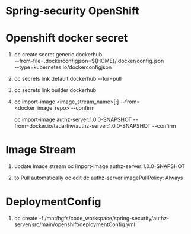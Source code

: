 # Spring-security OpenShift
# Openshift docker secret

1. oc create secret generic dockerhub \
    --from-file=.dockerconfigjson=${HOME}/.docker/config.json \
    --type=kubernetes.io/dockerconfigjson
    
2. oc secrets link default dockerhub --for=pull

3. oc secrets link builder dockerhub

4. oc import-image <image_stream_name>[:<tag>] --from=<docker_image_repo> --confirm

    oc import-image authz-server:1.0.0-SNAPSHOT --from=docker.io/tadartiw/authz-server:1.0.0-SNAPSHOT --confirm

# Image Stream
1. update image stream
    oc import-image authz-server:1.0.0-SNAPSHOT
    
2. to Pull automatically
    oc edit dc authz-server
    imagePullPolicy: Always
    
# DeploymentConfig
1. oc create -f /mnt/hgfs/code_workspace/spring-security/authz-server/src/main/openshift/deploymentConfig.yml